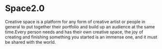 # Space2.0

Creative space is a platform for any form of creative artist or people in general to put together their portfolio and build up an audience at the same time.Every person needs and has their own creative space, the joy of creating and finishing something you started is an immense one, and it must be shared with the world.
